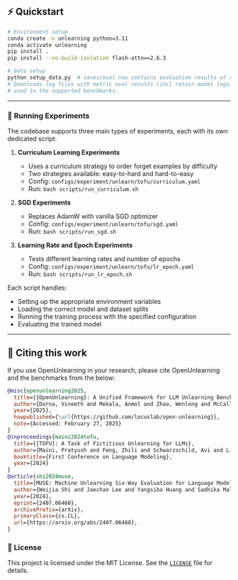 ## ⚡ Quickstart

```bash
# Environment setup
conda create -n unlearning python=3.11
conda activate unlearning
pip install .
pip install --no-build-isolation flash-attn==2.6.3

# Data setup
python setup_data.py  # saves/eval now contains evaluation results of the uploaded models
# Downloads log files with metric eval results (incl retain model logs) from the models 
# used in the supported benchmarks.
```

---

### 📜 Running Experiments

The codebase supports three main types of experiments, each with its own dedicated script:

1. **Curriculum Learning Experiments**
   - Uses a curriculum strategy to order forget examples by difficulty
   - Two strategies available: easy-to-hard and hard-to-easy
   - Config: `configs/experiment/unlearn/tofu/curriculum.yaml`
   - Run: `bash scripts/run_curriculum.sh`

2. **SGD Experiments**
   - Replaces AdamW with vanilla SGD optimizer
   - Config: `configs/experiment/unlearn/tofu/sgd.yaml`
   - Run: `bash scripts/run_sgd.sh`

3. **Learning Rate and Epoch Experiments**
   - Tests different learning rates and number of epochs
   - Config: `configs/experiment/unlearn/tofu/lr_epoch.yaml`
   - Run: `bash scripts/run_lr_epoch.sh`

Each script handles:
- Setting up the appropriate environment variables
- Loading the correct model and dataset splits
- Running the training process with the specified configuration
- Evaluating the trained model

---

## 📝 Citing this work

If you use OpenUnlearning in your research, please cite OpenUnlearning and the benchmarks from the below:

```bibtex
@misc{openunlearning2025,
  title={{OpenUnlearning}: A Unified Framework for LLM Unlearning Benchmarks},
  author={Dorna, Vineeth and Mekala, Anmol and Zhao, Wenlong and McCallum, Andrew and Kolter, J Zico and Maini, Pratyush},
  year={2025},
  howpublished={\url{https://github.com/locuslab/open-unlearning}},
  note={Accessed: February 27, 2025}
}
@inproceedings{maini2024tofu,
  title={{TOFU}: A Task of Fictitious Unlearning for LLMs},
  author={Maini, Pratyush and Feng, Zhili and Schwarzschild, Avi and Lipton, Zachary Chase and Kolter, J Zico},
  booktitle={First Conference on Language Modeling},
  year={2024}
}
@article{shi2024muse,
  title={MUSE: Machine Unlearning Six-Way Evaluation for Language Models},
  author={Weijia Shi and Jaechan Lee and Yangsibo Huang and Sadhika Malladi and Jieyu Zhao and Ari Holtzman and Daogao Liu and Luke Zettlemoyer and Noah A. Smith and Chiyuan Zhang},
  year={2024},
  eprint={2407.06460},
  archivePrefix={arXiv},
  primaryClass={cs.CL},
  url={https://arxiv.org/abs/2407.06460},
}
```

### 📄 License
This project is licensed under the MIT License. See the [`LICENSE`](LICENSE) file for details.

